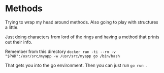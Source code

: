 # Methods
Trying to wrap my head around methods. Also going to play with structures a little.

Just doing characters from lord of the rings and having a method that prints out their info.



Remember from this directory
`
docker run -ti --rm -v "$PWD":/usr/src/myapp -w /usr/src/myapp go /bin/bash
`

That gets you into the go environment. Then you can just run 
`
go run .
`

